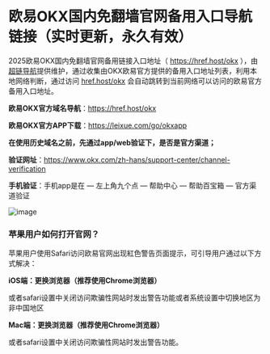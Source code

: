 # 欧易OKX国内免翻墙官网备用入口导航链接（实时更新，永久有效）

2025欧易OKX国内免翻墙官网备用链接入口地址（ https://href.host/okx ），由[超链导航](https://href.host)提供维护，通过收集由OKX欧易官方提供的备用入口地址列表，利用本地网络判断，通过访问 [href.host/okx](https://href.host/okx) 会自动跳转到当前网络可以访问的欧易官方备用入口地址。

**欧易OKX官方域名导航**：https://href.host/okx

**欧易OKX官方APP下载**：https://leixue.com/go/okxapp

**在使用历史域名之前，先通过app/web验证下，是否是官方渠道；**

**验证网址**：https://www.okx.com/zh-hans/support-center/channel-verification

**手机验证**：手机app是在 — 左上角九个点 — 帮助中心 — 帮助百宝箱 — 官方渠道验证


![image](https://faruo.com/uploads/2025/02/OKX-LOGO.png)


### 苹果用户如何打开官网？

苹果用户使用Safari访问欧易官网出现紅色警告页面提示，可引导用户通过以下方式解决：

**iOS端：更换浏览器（推荐使用Chrome浏览器）**

或者safari设置中关闭访问欺骗性网站时发出警告功能或者系统设置中切换地区为非中国地区

**Mac端：更换浏览器（推荐使用Chrome浏览器）**

或者safari设置中关闭访问欺骗性网站时发出警告功能。
